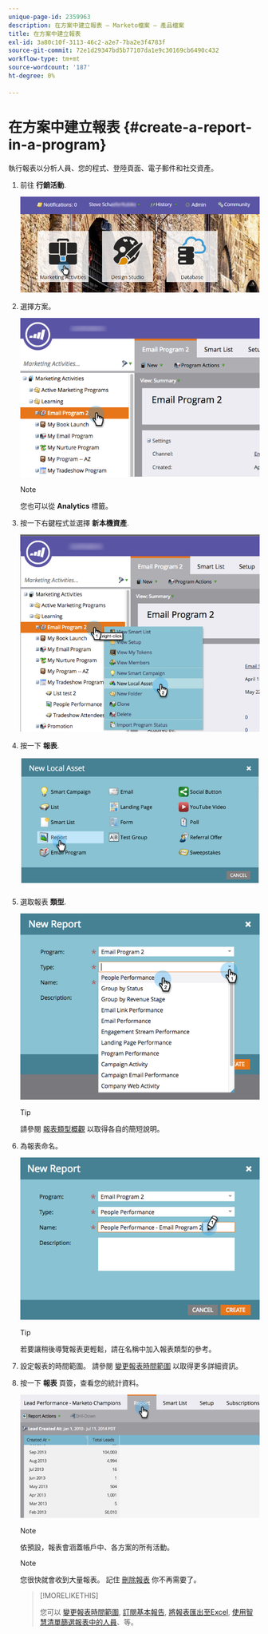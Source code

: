```yaml
---
unique-page-id: 2359963
description: 在方案中建立報表 — Marketo檔案 — 產品檔案
title: 在方案中建立報表
exl-id: 3a80c10f-3113-46c2-a2e7-7ba2e3f4783f
source-git-commit: 72e1d29347bd5b77107da1e9c30169cb6490c432
workflow-type: tm+mt
source-wordcount: '187'
ht-degree: 0%

---
```


# 在方案中建立報表 {#create-a-report-in-a-program}

執行報表以分析人員、您的程式、登陸頁面、電子郵件和社交資產。

1. 前往 **行銷活動**.

   ![](assets/login-marketing-activities.png)

1. 選擇方案。

   ![](assets/selectprogramreport.png)

   >[!NOTE]
   >
   >您也可以從 **Analytics** 標籤。

1. 按一下右鍵程式並選擇 **新本機資產**.

   ![](assets/programrightclick-asset.png)

1. 按一下 **報表**.

   ![](assets/image2014-9-15-18-3a36-3a46.png)

1. 選取報表 **類型**.

   ![](assets/choosereport.png)

   >[!TIP]
   >
   >請參閱 [報表類型概觀](https://docs.marketo.com/display/DOCS/Report+Type+Overview) 以取得各自的簡短說明。

1. 為報表命名。

   ![](assets/namereport.png)

   >[!TIP]
   >
   >若要讓稍後導覽報表更輕鬆，請在名稱中加入報表類型的參考。

1. 設定報表的時間範圍。 請參閱 [變更報表時間範圍](/help/marketo/product-docs/reporting/basic-reporting/editing-reports/change-a-report-time-frame.md) 以取得更多詳細資訊。

1. 按一下 **報表** 頁簽，查看您的統計資料。

   ![](assets/image2014-9-15-18-3a38-3a5.png)

   >[!NOTE]
   >
   >依預設，報表會涵蓋帳戶中、各方案的所有活動。

   >[!NOTE]
   >
   >您很快就會收到大量報表。 記住 [刪除報表](/help/marketo/product-docs/reporting/basic-reporting/report-activity/delete-a-report.md) 你不再需要了。

   >[!MORELIKETHIS]
   >
   >您可以 [變更報表時間範圍](/help/marketo/product-docs/reporting/basic-reporting/editing-reports/change-a-report-time-frame.md), [訂閱基本報告](/help/marketo/product-docs/reporting/basic-reporting/report-subscriptions/subscribe-to-a-basic-report.md), [將報表匯出至Excel](/help/marketo/product-docs/reporting/basic-reporting/report-activity/export-a-report-to-excel.md), [使用智慧清單篩選報表中的人員](/help/marketo/product-docs/reporting/basic-reporting/editing-reports/filter-people-in-a-report-with-a-smart-list.md)、等。
